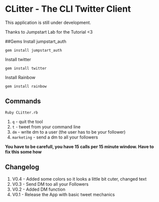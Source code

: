 # CLitter - The CLI Twitter Client
This application is still under development.

Thanks to Jumpstart Lab for the Tutorial <3

##Gems
Install jumpstart_auth

`gem install jumpstart_auth`

Install twitter

`gem install twitter`

Install Rainbow

`gem install rainbow`

## Commands

`Ruby CLitter.rb`

1. `q` - quit the tool
2. `t` - tweet from your command line
3. `dm` - write dm to a user (the user has to be your follower)
4. `marketing` - send a dm to all your followers

**You have to be carefull, you have 15 calls per 15 minute window. Have to fix this some how**

## Changelog
1. V0.4 - Added some colors so it looks a little bit cuter, changed text
2. V0.3 - Send DM too all your Followers
3. V0.2 - Added DM function
4. V0.1 - Release the App with basic tweet mechanics
